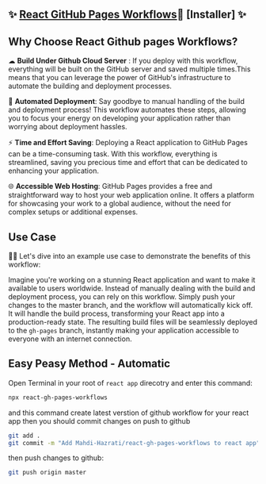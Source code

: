 ## ✨ [React GitHub Pages Workflows](https://github.com/Mahdi-Hazrati/react-gh-pages-workflows)🚀 [Installer] ✨</h1>

## Why Choose React Github pages Workflows?

☁  **Build Under Github Cloud Server** : If you deploy with this workflow, everything will be built on the GitHub server and saved multiple times.This means that you can leverage the power of GitHub's infrastructure to automate the building and deployment processes.

🔧 **Automated Deployment**: Say goodbye to manual handling of the build and deployment process! This workflow automates these steps, allowing you to focus your energy on developing your application rather than worrying about deployment hassles.

⚡️ **Time and Effort Saving**: Deploying a React application to GitHub Pages can be a time-consuming task. With this workflow, everything is streamlined, saving you precious time and effort that can be dedicated to enhancing your application.

🌐 **Accessible Web Hosting**: GitHub Pages provides a free and straightforward way to host your web application online. It offers a platform for showcasing your work to a global audience, without the need for complex setups or additional expenses.

## Use Case

👩‍💻 Let's dive into an example use case to demonstrate the benefits of this workflow:

Imagine you're working on a stunning React application and want to make it available to users worldwide. Instead of manually dealing with the build and deployment process, you can rely on this workflow. Simply push your changes to the master branch, and the workflow will automatically kick off. It will handle the build process, transforming your React app into a production-ready state. The resulting build files will be seamlessly deployed to the `gh-pages` branch, instantly making your application accessible to everyone with an internet connection.

## Easy Peasy Method - Automatic

Open Terminal in your root of `react app` direcotry and enter this command:

```bash
npx react-gh-pages-workflows
```

and this command create latest verstion of github workflow for your react app
then you should commit changes on push to github

```bash
git add .
git commit -m "Add Mahdi-Hazrati/react-gh-pages-workflows to react app"
```

then push changes to github:

```bash
git push origin master
```
